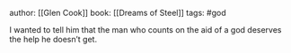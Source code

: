 author: [[Glen Cook]]
book: [[Dreams of Steel]]
tags: #god 

I wanted to tell him that the man who counts on the aid of a god deserves the help he doesn’t get.